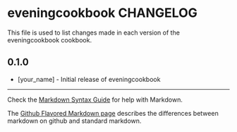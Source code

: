 # eveningcookbook CHANGELOG

This file is used to list changes made in each version of the eveningcookbook cookbook.

## 0.1.0
- [your_name] - Initial release of eveningcookbook

- - -
Check the [Markdown Syntax Guide](http://daringfireball.net/projects/markdown/syntax) for help with Markdown.

The [Github Flavored Markdown page](http://github.github.com/github-flavored-markdown/) describes the differences between markdown on github and standard markdown.

